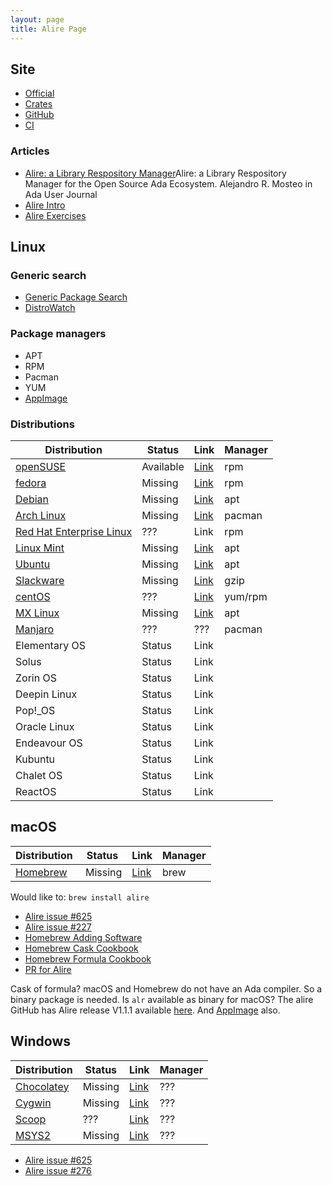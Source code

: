 ```yaml
---
layout: page
title: Alire Page
---
```


## Site
- [Official](https://alire.ada.dev)
- [Crates](https://alire.ada.dev/crate)
- [GitHub](https://github.com/alire-project)
- [CI](https://alire-crates-ci.mosteo.com)

### Articles
- [Alire: a Library Respository
  Manager](https://core.ac.uk/download/pdf/289998603.pdf)Alire: a
  Library Respository Manager for the Open Source Ada
  Ecosystem. Alejandro R. Mosteo in Ada User Journal 
- [Alire Intro](https://github.com/mosteo/2022-AEiC-alire-tutorial/blob/main/slides-alire-intro-aeic2022.pdf)
- [Alire Exercises](https://github.com/mosteo/2022-AEiC-alire-tutorial/blob/main/alire-exercises.slides.pdf)


## Linux

### Generic search

- [Generic Package Search](https://pkgs.org)
- [DistroWatch](https://distrowatch.com)

### Package managers

- APT
- RPM
- Pacman
- YUM
- [AppImage](https://appimage.org)

### Distributions

| Distribution                         | Status    | Link                                       | Manager |
|--------------------------------------|-----------|--------------------------------------------|---------|
| [openSUSE](https://www.opensuse.org) | Available | [Link](https://software.opensuse.org/package/alire?search_term=alire) | rpm |
| [fedora](https://getfedora.org)      | Missing   | [Link](https://packages.fedoraproject.org) | rpm     |
| [Debian](https://www.debian.org)     | Missing   | [Link](https://packages.debian.org/index)  | apt     |
| [Arch Linux](https://archlinux.org)  | Missing   | [Link](https://archlinux.org/packages)     | pacman  |
| [Red Hat Enterprise Linux](https://www.redhat.com/en) | ???   | Link                          | rpm     |
| [Linux Mint](https://linuxmint.com)  | Missing   | [Link](http://packages.linuxmint.com)      | apt     |
| [Ubuntu](https://ubuntu.com)         | Missing   | [Link](https://packages.ubuntu.com)        | apt     |
| [Slackware](http://www.slackware.com)| Missing   | [Link](https://packages.slackware.com)     | gzip    |
| [centOS](https://www.centos.org)     | ???       | [Link](https://google.dk)                  | yum/rpm |
| [MX Linux](https://mxlinux.org)      | Missing   | [Link](https://mxlinux.org/community-repos/) | apt   |
| [Manjaro](https://manjaro.org)       | ???       | ???                                        | pacman  |
| Elementary OS | Status | Link ||
| Solus    | Status | Link ||
| Zorin OS | Status | Link ||
| Deepin Linux  | Status | Link ||
| Pop!_OS  | Status | Link ||
| Oracle Linux  | Status | Link ||
| Endeavour OS  | Status | Link ||
| Kubuntu       | Status | Link ||
| Chalet OS     | Status | Link ||
| ReactOS       | Status | Link ||

## macOS

| Distribution                | Status    | Link                    | Manager |
|-----------------------------|-----------|-------------------------|---------|
| [Homebrew](https://brew.sh) | Missing   | [Link](https://brew.sh) | brew    |

Would like to: `brew install alire`

- [Alire issue #625](https://github.com/alire-project/alire/issues/625)
- [Alire issue #227](https://github.com/alire-project/alire/issues/227)
- [Homebrew Adding Software](https://docs.brew.sh/Adding-Software-to-Homebrew#writing-the-cask)
- [Homebrew Cask Cookbook](https://docs.brew.sh/Cask-Cookbook)
- [Homebrew Formula Cookbook](https://docs.brew.sh/Formula-Cookbook)
- [PR for Alire](https://github.com/Homebrew/homebrew-cask/pull/117527)

Cask of formula? macOS and Homebrew do not have an Ada compiler. So a
binary package is needed. Is `alr` available as binary for macOS? 
The alire GitHub has Alire release V1.1.1 available
[here](https://github.com/alire-project/alire/releases). 
And [AppImage](https://github.com/alire-project/alire/releases) also.


## Windows

| Distribution                                   | Status   | Link                                          | Manager |
|------------------------------------------------|----------|-----------------------------------------------|---------|
| [Chocolatey](https://community.chocolatey.org) | Missing  | [Link](https://community.chocolatey.org/packages) | ??? |
| [Cygwin](https://cygwin.com/index.html)        | Missing  | [Link](https://cygwin.com/packages.html)          | ??? |
| [Scoop](https://scoop.sh)                      | ???      | [Link](https://github.com/ScoopInstaller/Scoop)   | ??? |
| [MSYS2](https://www.msys2.org)                 | Missing  | [Link](https://packages.msys2.org/queue)          | ??? |

- [Alire issue #625](https://github.com/alire-project/alire/issues/625)
- [Alire issue #276](https://github.com/alire-project/alire/issues/276)
